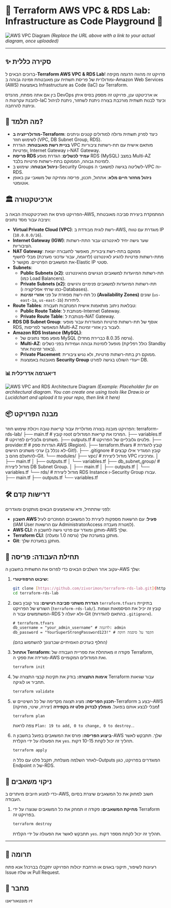 # 🚀 Terraform AWS VPC & RDS Lab: Infrastructure as Code Playground 🚀

![AWS VPC Diagram](https://raw.githubusercontent.com/your-username/terraform-aws-vpc-rds-lab/main/diagram.png)
*(Replace the URL above with a link to your actual diagram, once uploaded)*

---

## ✨ סקירה כללית

ברוכים הבאים ל-**Terraform AWS VPC & RDS Lab**! פרויקט זה מהווה הדגמה מקיפה ומודולרית של פריסת תשתית ענן מאובטחת וזמינה גבוהה ב-Amazon Web Services (AWS) באמצעות Infrastructure as Code (IaC) עם Terraform.

בין אם אתה מפתח, מהנדס DevOps או ארכיטקט ענן, פרויקט זה מספק בסיס איתן להבנת עקרונות ה-IaC וכיצד לבנות תשתית מורכבת בצורה ניתנת לשחזור, ניתנת לניהול וניתנת להרחבה.

## 🎯 מה תלמד?

* **מודולריזציה ב-Terraform**: כיצד לפרק תשתית גדולה למודולים קטנים וניתנים לשימוש חוזר (VPC, DB Subnet Group, RDS).
* **בניית רשת מאובטחת**: הגדרת VPC מותאם אישית עם תת-רשתות ציבוריות ופרטיות, Internet Gateway ו-NAT Gateway.
* **פריסת RDS עמיד לכשלים**: הגדרת מופע RDS (MySQL) במצב Multi-AZ לזמינות גבוהה, הממוקם בתת-רשתות פרטיות בלבד.
* **ניהול אבטחה**: שימוש ב-Security Groups לשליטה בגישה למשאבי ה-VPC וה-RDS.
* **ניהול מחזור חיים מלא**: אתחול, תכנון, פריסה ומחיקה של משאבי ענן באופן אוטומטי.

## 🏛️ ארכיטקטורה

הפרויקט פורס את הארכיטקטורה הבאה ב-AWS, המתמקדת ביצירת סביבה מאובטחת ויציבה עבור מסד נתונים:

* **Virtual Private Cloud (VPC)**: רשת לוגית מבודדת ב-AWS, מוגדרת עם טווח IP (`10.0.0.0/16`).
* **Internet Gateway (IGW)**: שער גישה יחיד לאינטרנט עבור התת-רשתות הציבוריות.
* **NAT Gateway**: ממוקם בתת-רשת ציבורית, מאפשר לתעבורה יוצאת מתת-רשתות פרטיות להגיע לאינטרנט (לדוגמה, עבור עדכוני מערכת) מבלי לחשוף את המשאבים הפרטיים. מקושר ל-Elastic IP סטטי.
* **Subnets**:
    * **Public Subnets (x2)**: תת-רשתות המיועדות למשאבים הנגישים מהאינטרנט (כמו Load Balancers).
    * **Private Subnets (x2)**: תת-רשתות המיועדות למשאבים פנימיים ורגישים (כמו שרתי אפליקציה ו-Databases).
    * כל תת-רשת מפוזרת על פני **אזורי זמינות (Availability Zones)** שונים (`us-east-1a`, `us-east-1b`) ליתירות.
* **Route Tables**: טבלאות ניתוב מותאמות אישית המנתבות תעבורה:
    * **Public Route Table**: מנותבת ל-Internet Gateway.
    * **Private Route Table**: מנותבת ל-NAT Gateway.
* **RDS DB Subnet Group**: אוסף של תת-רשתות פרטיות המוגדרות עבור מופעי RDS, המאפשר לפריסות Multi-AZ לעבור בין אזורי זמינות.
* **Amazon RDS Instance (MySQL)**:
    * מופע מסד נתונים של MySQL (גרסה 8.0.35 כברירת מחדל).
    * **Multi-AZ**: מופעל לזמינות גבוהה ועמידות בפני כשלים (כולל רפליקת Standby באזור זמינות אחר).
    * **Private Placement**: ממוקם רק בתת-רשתות פרטיות, ולא נגיש ציבורית.
    * מאובטח באמצעות **Security Group** ייעודי השולט בגישה לפורט DB.

### 📊 דיאגרמה אדריכלית

![AWS VPC and RDS Architecture Diagram](https://raw.githubusercontent.com/zivorimon/terraform-rds-lab/main/diagram.png)
*(Example: Placeholder for an architectural diagram. You can create one using tools like Draw.io or Lucidchart and upload it to your repo, then link it here)*

## 📦 מבנה הפרויקט

הפרויקט מובנה בצורה מודולרית עבור קריאות טובה ויכולת שימוש חוזר:
terraform-rds-lab/
├── main.tf                 # קובץ root המרכז את קריאות המודולים.
├── variables.tf            # משתנים גלובליים לפרויקט.
├── outputs.tf              # פלטים גלובליים של הפרויקט.
├── provider.tf             # הגדרות ספק AWS (Region).
├── terraform.tfvars        # קובץ להגדרת ערכי משתנים רגישים (לא נכלל ב-Git!).
├── .gitignore              # קובץ המגדיר אילו קבצים להתעלם מהם ב-Git.
└── modules/
├── vpc/                # מודול ליצירת VPC ומרכיביו.
│   ├── main.tf
│   ├── outputs.tf
│   └── variables.tf
├── db_subnet_group/    # מודול ליצירת DB Subnet Group.
│   ├── main.tf
│   ├── outputs.tf
│   └── variables.tf
└── rds/                # מודול ליצירת RDS Instance ו-Security Group עבורו.
├── main.tf
├── outputs.tf
└── variables.tf



## 🛠️ דרישות קדם

לפני שתתחיל, ודא שהאמצעים הבאים מותקנים ומוגדרים:

* **חשבון AWS פעיל**: עם הרשאות מספקות ליצירת כל המשאבים המוזכרים לעיל (IAM User עם הרשאות AdministratorAccess למטרת מעבדה).
* **AWS CLI**: מותקן ומוגדר עם פרטי גישה לחשבון ה-AWS שלך.
* **Terraform CLI**: מותקן במערכת שלך (גרסה 1.0 ומעלה).
* **Git**: מותקן במערכת שלך.

## 🚀 תחילת העבודה: פריסה

עקוב אחר השלבים הבאים כדי לפרוס את התשתית בחשבון ה-AWS שלך:

1.  **שיבוט הרפוזיטורי:**
    ```bash
    git clone [https://github.com/zivorimon/terraform-rds-lab.git](https://github.com/zivorimon/terraform-rds-lab.git)
    cd terraform-rds-lab
    ```

2.  **הגדרת משתני סביבה רגישים:**
    צור קובץ בשם `terraform.tfvars` בתיקיית השורש של הפרויקט (`terraform-rds-lab/`). קובץ זה יכיל את הסיסמאות ושמות המשתמשים עבור ה-RDS ולא יועלה ל-Git (בהתאם להגדרות `.gitignore`).

    ```hcl
    # terraform.tfvars
    db_username = "your_admin_username" # לדוגמה: admin
    db_password = "YourSuperStrongPassword123!" # הקפד על סיסמה חזקה
    ```
    *(החלף בערכים האמיתיים שברצונך להשתמש בהם)*

3.  **אתחול Terraform:**
    פקודה זו מאתחלת את ספריית העבודה של Terraform, מורידה את ספקי ה-AWS ואת המודולים המקומיים.
    ```bash
    terraform init
    ```

4.  **אימות התצורה:**
    בודק את תקינות קבצי התצורה של Terraform עבור שגיאות תחביר או לוגיקה.
    ```bash
    terraform validate
    ```

5.  **תכנון הפריסה:**
    מציג תצוגה מקדימה של כל השינויים ש-Terraform יבצע ב-AWS (יצירה, שינוי, מחיקה) מבלי לבצע אותם בפועל. **מומלץ לבדוק פלט זה בקפידה!**
    ```bash
    terraform plan
    ```
    צפה לראות `Plan: 19 to add, 0 to change, 0 to destroy.`.

6.  **ביצוע הפריסה:**
    פורס את המשאבים בפועל בחשבון ה-AWS שלך. תתבקש לאשר את הפעולה על ידי הקלדת `yes`. תהליך זה יכול לקחת 10-15 דקות.
    ```bash
    terraform apply
    ```
    לאחר השלמה מוצלחת, תקבל פלט עם כלל ה-Outputs המוגדרים בפרויקט, כגון Endpoint של ה-RDS.

## 🧹 ניקוי משאבים

כדי למנוע חיובים מיותרים ב-AWS, חשוב למחוק את כל המשאבים שיצרת בסיום העבודה.

1.  **מחיקת המשאבים:**
    פקודה זו תמחק את כל המשאבים שנוצרו על ידי Terraform בפרויקט זה.
    ```bash
    terraform destroy
    ```
    תתבקש לאשר את הפעולה על ידי הקלדת `yes`. תהליך זה יכול לקחת מספר דקות.

---

## 🤝 תרומה

רעיונות לשיפור, תיקוני באגים או הרחבת יכולות הפרויקט יתקבלו בברכה! אנא פתח Issue או שלח Pull Request.

## 👤 מחבר

זיו מונטאוריאנו
